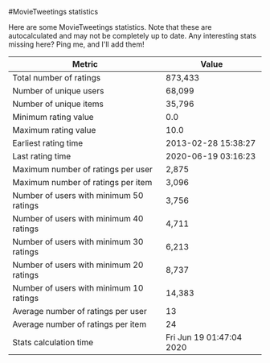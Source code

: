 #MovieTweetings statistics

Here are some MovieTweetings statistics. Note that these are autocalculated and may not be completely up to date. Any interesting stats missing here? Ping me, and I'll add them!

Metric | Value
--- | ---
Total number of ratings                 | 873,433
Number of unique users                  | 68,099
Number of unique items                  | 35,796
Minimum rating value                    | 0.0
Maximum rating value                    | 10.0
Earliest rating time                    | 2013-02-28 15:38:27
Last rating time                        | 2020-06-19 03:16:23
Maximum number of ratings per user      | 2,875
Maximum number of ratings per item      | 3,096
Number of users with minimum 50 ratings | 3,756
Number of users with minimum 40 ratings | 4,711
Number of users with minimum 30 ratings | 6,213
Number of users with minimum 20 ratings | 8,737
Number of users with minimum 10 ratings | 14,383
Average number of ratings per user      | 13
Average number of ratings per item      | 24
Stats calculation time                  | Fri Jun 19 01:47:04 2020


